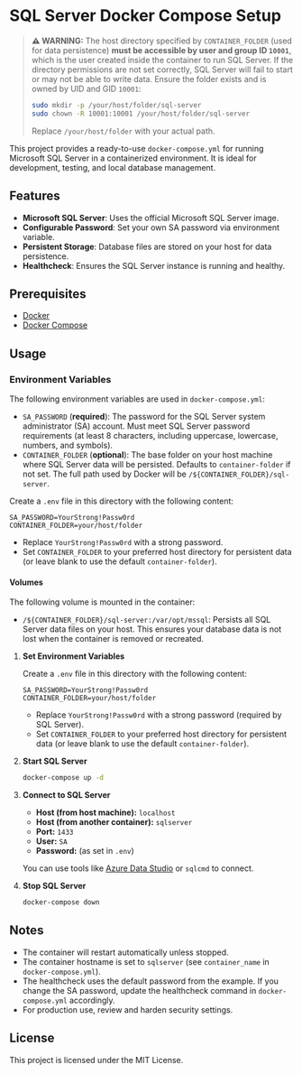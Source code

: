 # SQL Server Docker Compose Setup

> **⚠️ WARNING:**
> The host directory specified by `CONTAINER_FOLDER` (used for data persistence) **must be accessible by user and group ID `10001`**, which is the user created inside the container to run SQL Server. If the directory permissions are not set correctly, SQL Server will fail to start or may not be able to write data. Ensure the folder exists and is owned by UID and GID `10001`:
>
> ```bash
> sudo mkdir -p /your/host/folder/sql-server
> sudo chown -R 10001:10001 /your/host/folder/sql-server
> ```
> Replace `/your/host/folder` with your actual path.

This project provides a ready-to-use `docker-compose.yml` for running Microsoft SQL Server in a containerized environment. It is ideal for development, testing, and local database management.

## Features
- **Microsoft SQL Server**: Uses the official Microsoft SQL Server image.
- **Configurable Password**: Set your own SA password via environment variable.
- **Persistent Storage**: Database files are stored on your host for data persistence.
- **Healthcheck**: Ensures the SQL Server instance is running and healthy.

## Prerequisites
- [Docker](https://www.docker.com/get-started)
- [Docker Compose](https://docs.docker.com/compose/install/)

## Usage

### Environment Variables
The following environment variables are used in `docker-compose.yml`:

- `SA_PASSWORD` (**required**): The password for the SQL Server system administrator (SA) account. Must meet SQL Server password requirements (at least 8 characters, including uppercase, lowercase, numbers, and symbols).
- `CONTAINER_FOLDER` (**optional**): The base folder on your host machine where SQL Server data will be persisted. Defaults to `container-folder` if not set. The full path used by Docker will be `/${CONTAINER_FOLDER}/sql-server`.

Create a `.env` file in this directory with the following content:
```env
SA_PASSWORD=YourStrong!Passw0rd
CONTAINER_FOLDER=your/host/folder
```
- Replace `YourStrong!Passw0rd` with a strong password.
- Set `CONTAINER_FOLDER` to your preferred host directory for persistent data (or leave blank to use the default `container-folder`).

#### Volumes
The following volume is mounted in the container:
- `/${CONTAINER_FOLDER}/sql-server:/var/opt/mssql`: Persists all SQL Server data files on your host. This ensures your database data is not lost when the container is removed or recreated.

1. **Set Environment Variables**
   
   Create a `.env` file in this directory with the following content:
   ```env
   SA_PASSWORD=YourStrong!Passw0rd
   CONTAINER_FOLDER=your/host/folder
   ```
   - Replace `YourStrong!Passw0rd` with a strong password (required by SQL Server).
   - Set `CONTAINER_FOLDER` to your preferred host directory for persistent data (or leave blank to use the default `container-folder`).

2. **Start SQL Server**
   ```bash
   docker-compose up -d
   ```

3. **Connect to SQL Server**
   - **Host (from host machine):** `localhost`
   - **Host (from another container):** `sqlserver`
   - **Port:** `1433`
   - **User:** `SA`
   - **Password:** (as set in `.env`)

   You can use tools like [Azure Data Studio](https://docs.microsoft.com/en-us/sql/azure-data-studio/download-azure-data-studio) or `sqlcmd` to connect.

4. **Stop SQL Server**
   ```bash
   docker-compose down
   ```

## Notes
- The container will restart automatically unless stopped.
- The container hostname is set to `sqlserver` (see `container_name` in `docker-compose.yml`).
- The healthcheck uses the default password from the example. If you change the SA password, update the healthcheck command in `docker-compose.yml` accordingly.
- For production use, review and harden security settings.

## License
This project is licensed under the MIT License.
